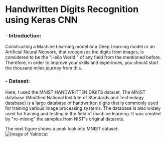 # Handwritten Digits Recognition using Keras CNN  
### - Introduction:  
Constructing a Machine Learning model or a Deep Learning model or an Artificial Neural Network, that recognizes the digits from images, is considered to be the "Hello World!" of any field from the mentioned before. Therefore, in order to improve your skills and experinces, you should start the thousand miles journey from this.  

### - Dataset:  
Here, I used the MNIST HANDWRITTEN DIGITS dataset. The MNIST database (Modified National Institute of Standards and Technology database) is a large database of handwritten digits that is commonly used for training various image processing systems. The database is also widely used for training and testing in the field of machine learning. It was created by "re-mixing" the samples from NIST's original datasets.  

The next figure shows a peak look into MNIST dataset:  
![Image of Yaktocat](https://cdn-images-1.medium.com/max/800/0*At0wJRULTXvyA3EK.png)
